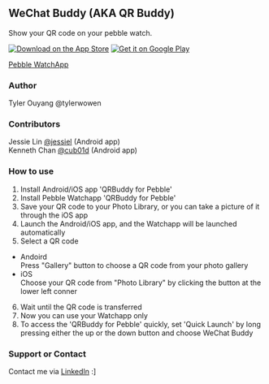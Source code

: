 ## WeChat Buddy (AKA QR Buddy)

Show your QR code on your pebble watch.

[![Download on the App Store](http://linkmaker.itunes.apple.com/images/badges/en-us/badge_appstore-lrg.svg)](https://geo.itunes.apple.com/us/app/wechatbuddypb/id1028884430?mt=8)
[![Get it on Google Play](https://play.google.com/intl/en_us/badges/images/generic/en-play-badge.png)](https://play.google.com/store/apps/details?id=com.wechatbuddy.wechatbuddy)

[Pebble WatchApp](https://apps.getpebble.com/applications/55c712656b4abe9e19000069)

### Author

Tyler Ouyang @tylerwowen

### Contributors
Jessie Lin [@jessiel](https://github.com/jessiel) (Android app)  
Kenneth Chan [@cub01d](https://github.com/cub01d) (Android app)

### How to use

1. Install Android/iOS app 'QRBuddy for Pebble'
2. Install Pebble Watchapp 'QRBuddy for Pebble'
3. Save your QR code to your Photo Library, or you can take a picture of it through the iOS app
4. Launch the Android/iOS app, and the Watchapp will be launched automatically
5. Select a QR code
  * Andoird  
  Press "Gallery" button to choose a QR code from your photo gallery
  * iOS  
  Choose your QR code from "Photo Library" by clicking the button at the lower left conner
6. Wait until the QR code is transferred
7. Now you can use your Watchapp only
8. To access the 'QRBuddy for Pebble' quickly, set 'Quick Launch' by long pressing either the up or the down button and choose WeChat Buddy

### Support or Contact

Contact me via [LinkedIn](https://www.linkedin.com/in/tylerouyang) :]
